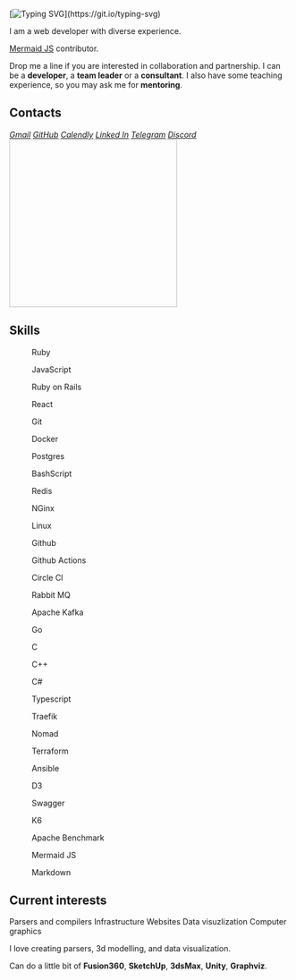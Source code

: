 ---
---

<link rel="stylesheet" href="./styles/index.css">

<!-- [![](https://visitcount.itsvg.in/api?id=nirname&label=Profile%20Views&color=0&icon=5&pretty=true)](https://visitcount.itsvg.in) -->

[![Typing SVG](https://readme-typing-svg.demolab.com?font=Fira+Code&size=18&duration=1800&pause=80&color=00111d&multiline=true&width=500&height=75&lines=Hello!+Nice+to+meet+you.;I+have+been+programming+for+quite+a+time.;Feel+free+to+contact+me.)](https://git.io/typing-svg)

I am a web developer with diverse experience.

[Mermaid JS](https://github.com/mermaid-js/mermaid) contributor.

Drop me a line if you are interested in collaboration and partnership.
I can be a **developer**, a **team leader** or a **consultant**.
I also have some teaching experience, so you may ask me for **mentoring**.

## Contacts

<address class="line">
<a href="mailto:nironame@gmail.com" class="gmail">Gmail</a>
<a href="https://github.com/nirname" class="github">GitHub</a>
<a href="https://calendly.com/nirname" class="calendly">Calendly</a>
<a href="https://www.linkedin.com/in/nirname" class="linkedin">Linked In</a>
<a href="https://t.me/nironame" class="telegram">Telegram</a>
<a href="https://discordapp.com/users/938026250860134420" class="discord">Discord</a>
</address>


<img width="300" height="300" class="mask">

## Skills

<div class="flex">
<figure class="tile"><img class="skill ruby">          <figcaption>Ruby             </figcaption></figure>
<figure class="tile"><img class="skill javascript">    <figcaption>JavaScript       </figcaption></figure>
<figure class="tile"><img class="skill rubyonrails">   <figcaption>Ruby on Rails    </figcaption></figure>
<!-- <figure class="tile"><img class="skill rspec">         <figcaption>RSpec            </figcaption></figure> -->
<figure class="tile"><img class="skill react">         <figcaption>React            </figcaption></figure>
<figure class="tile"><img class="skill git">           <figcaption>Git              </figcaption></figure>
<figure class="tile"><img class="skill docker">        <figcaption>Docker           </figcaption></figure>
<figure class="tile"><img class="skill postgresql">    <figcaption>Postgres         </figcaption></figure>
<figure class="tile"><img class="skill gnubash">       <figcaption>BashScript       </figcaption></figure>
<figure class="tile"><img class="skill redis">         <figcaption>Redis            </figcaption></figure>
<figure class="tile"><img class="skill nginx">         <figcaption>NGinx            </figcaption></figure>
<figure class="tile"><img class="skill linux">         <figcaption>Linux            </figcaption></figure>
<figure class="tile"><img class="skill github">        <figcaption>Github           </figcaption></figure>
<figure class="tile"><img class="skill githubactions"> <figcaption>Github Actions   </figcaption></figure>
<figure class="tile"><img class="skill circleci">      <figcaption>Circle CI        </figcaption></figure>
<figure class="tile"><img class="skill rabbitmq">      <figcaption>Rabbit MQ        </figcaption></figure>
<figure class="tile"><img class="skill apachekafka">   <figcaption>Apache Kafka     </figcaption></figure>
<figure class="tile"><img class="skill go">            <figcaption>Go               </figcaption></figure>
<figure class="tile"><img class="skill c">             <figcaption>C                </figcaption></figure>
<figure class="tile"><img class="skill cplusplus">     <figcaption>C++              </figcaption></figure>
<figure class="tile"><img class="skill csharp">        <figcaption>C#               </figcaption></figure>
<figure class="tile"><img class="skill typescript">    <figcaption>Typescript       </figcaption></figure>
<figure class="tile"><img class="skill traefikproxy">  <figcaption>Traefik          </figcaption></figure>
<figure class="tile"><img class="skill nomad">         <figcaption>Nomad            </figcaption></figure>
<figure class="tile"><img class="skill terraform">     <figcaption>Terraform        </figcaption></figure>
<figure class="tile"><img class="skill ansible">       <figcaption>Ansible          </figcaption></figure>
<figure class="tile"><img class="skill d3dotjs">       <figcaption>D3               </figcaption></figure>
<figure class="tile"><img class="skill swagger">       <figcaption>Swagger          </figcaption></figure>
<figure class="tile"><img class="skill k6">            <figcaption>K6               </figcaption></figure>
<figure class="tile"><img class="skill apache">        <figcaption>Apache Benchmark </figcaption></figure>
<figure class="tile"><img class="skill mermaid">       <figcaption>Mermaid JS       </figcaption></figure>
<figure class="tile"><img class="skill markdown">      <figcaption>Markdown         </figcaption></figure>
</div>

## Current interests


<p class="line">
<span class="interest interest-1">Parsers and compilers</span>
<span class="interest interest-2">Infrastructure</span>
<span class="interest interest-3">Websites</span>
<span class="interest interest-4">Data visuzlization</span>
<span class="interest interest-5">Computer graphics</span>
</p>


I love creating parsers, 3d modelling, and data visualization.

Can do a little bit of
**Fusion360**,
**SketchUp**,
**3dsMax**,
**Unity**,
**Graphviz**.
